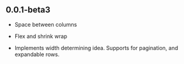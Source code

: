 ## 0.0.1-beta3

* Space between columns

* Flex and shrink wrap

* Implements width determining idea. Supports for pagination, and expandable rows.